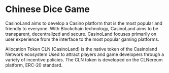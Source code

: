 # Chinese Dice Game
CasinoLand aims to develop a Casino platform that is the most popular and friendly to everyone. With Blockchain technology, CasinoLand aims to be transparent, decentralized and secure. 
CasinoLand focuses primarily on user experience from the interface to the most popular gaming platforms. 

Allocation Token 
CLN (CasinoLand) is the native token of the Casinoland Network ecosystem 
Used to attract players and game developers through a variety of incentive policies.
The CLN token is developed on the CLNereum platform, ERC-20 standard.
